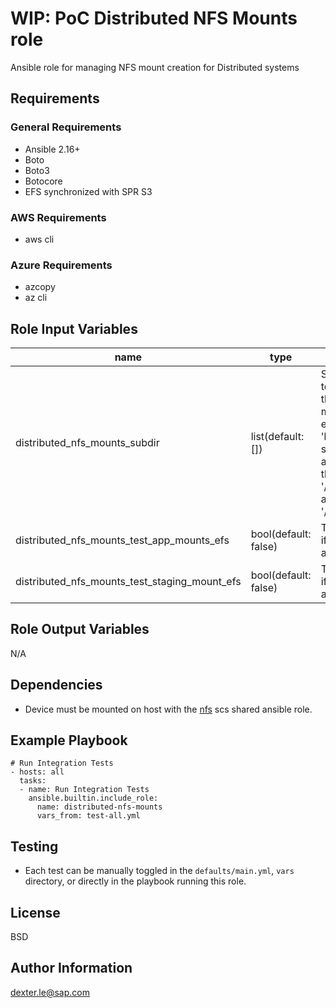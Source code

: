 WIP: PoC Distributed NFS Mounts role
============================

Ansible role for managing NFS mount creation for Distributed systems

Requirements
------------

### General Requirements

* Ansible 2.16+
* Boto
* Boto3
* Botocore
* EFS synchronized with SPR S3

### AWS Requirements

* aws cli  

### Azure Requirements

* azcopy
* az cli

Role Input Variables
--------------
| name | type | description |
|------|------|-------------|
| distributed_nfs_mounts_subdir | list(default: []) | Subdirectories to create on the NFS mount. For example, ['a', 'b'] will create subdirectories at the root of the nfs mount: '/nfs_root/a' and '/nfs_root/b' |
| distributed_nfs_mounts_test_app_mounts_efs | bool(default: false) | Toggle to test if app host efs are mounted |
| distributed_nfs_mounts_test_staging_mount_efs | bool(default: false) | Toggle to test if staging efs are mounted |

Role Output Variables
--------------

N/A

Dependencies
------------

* Device must be mounted on host with the [nfs](https://gitlab.core.sapns2.us/scs/shared/ansible/roles/-/tree/main/nfs) scs shared ansible role.

Example Playbook
------------
```
# Run Integration Tests
- hosts: all
  tasks:
  - name: Run Integration Tests
    ansible.builtin.include_role:
      name: distributed-nfs-mounts
      vars_from: test-all.yml
```

Testing
------------

* Each test can be manually toggled in the `defaults/main.yml`, `vars` directory, or directly in the playbook running this role.

License
------------

BSD

Author Information
------------

dexter.le@sap.com
